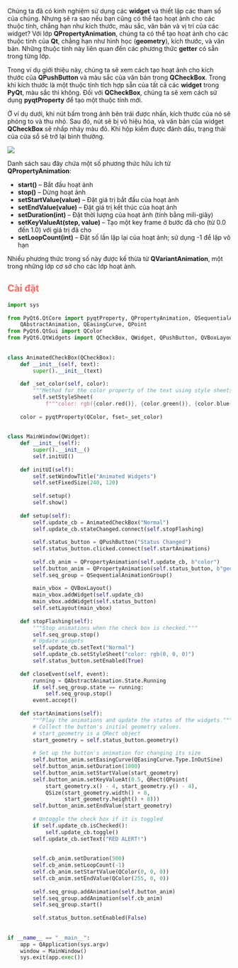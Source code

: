 Chúng ta đã có kinh nghiệm sử dụng các **widget** và thiết lập các tham số của chúng. Nhưng sẽ ra sao nếu bạn cũng có thể tạo hoạt ảnh cho các thuộc tính, chẳng hạn như kích thước, màu sắc, văn bản và vị trí của các widget? Với lớp **QPropertyAnimation**, chúng ta có thể tạo hoạt ảnh cho các thuộc tính của **Qt**, chẳng hạn như hình học (**geometry**), kích thước, và văn bản. Những thuộc tính này liên quan đến các phương thức **getter** có sẵn trong từng lớp.

Trong ví dụ giới thiệu này, chúng ta sẽ xem cách tạo hoạt ảnh cho kích thước của **QPushButton** và màu sắc của văn bản trong **QCheckBox**. Trong khi kích thước là một thuộc tính tích hợp sẵn của tất cả các **widget** trong **PyQt**, màu sắc thì không. Đối với **QCheckBox**, chúng ta sẽ xem cách sử dụng **pyqtProperty** để tạo một thuộc tính mới.

Ở ví dụ dưới, khi nút bấm trong ảnh bên trái được nhấn, kích thước của nó sẽ phóng to và thu nhỏ. Sau đó, nút sẽ bị vô hiệu hóa, và văn bản của widget **QCheckBox** sẽ nhấp nháy màu đỏ. Khi hộp kiểm được đánh dấu, trạng thái của cửa sổ sẽ trở lại bình thường.

![](Pasted%20image%2020240928110218.png)

Danh sách sau đây chứa một số phương thức hữu ích từ **QPropertyAnimation**:

- **start()** – Bắt đầu hoạt ảnh
- **stop()** – Dừng hoạt ảnh
- **setStartValue(value)** – Đặt giá trị bắt đầu của hoạt ảnh
- **setEndValue(value)** – Đặt giá trị kết thúc của hoạt ảnh
- **setDuration(int)** – Đặt thời lượng của hoạt ảnh (tính bằng mili-giây)
- **setKeyValueAt(step, value)** – Tạo một key frame ở bước đã cho (từ 0.0 đến 1.0) với giá trị đã cho
- **setLoopCount(int)** – Đặt số lần lặp lại của hoạt ảnh; sử dụng -1 để lặp vô hạn

Nhiều phương thức trong số này được kế thừa từ **QVariantAnimation**, một trong những lớp cơ sở cho các lớp hoạt ảnh.

## <span style="color:rgb(255, 105, 97)">Cài đặt</span> 

```python
import sys  
  
from PyQt6.QtCore import pyqtProperty, QPropertyAnimation, QSequentialAnimationGroup, QRect, QPointF, QSize, \  
    QAbstractAnimation, QEasingCurve, QPoint  
from PyQt6.QtGui import QColor  
from PyQt6.QtWidgets import QCheckBox, QWidget, QPushButton, QVBoxLayout, QApplication  
  
  
class AnimatedCheckBox(QCheckBox):  
    def __init__(self, text):  
        super().__init__(text)  
  
    def _set_color(self, color):  
        """Method for the color property of the text using style sheets."""        
        self.setStyleSheet(  
            f"""color: rgb({color.red()}, {color.green()}, {color.blue()})""")  
  
    color = pyqtProperty(QColor, fset=_set_color)  
  
  
class MainWindow(QWidget):  
    def __init__(self):  
        super().__init__()  
        self.initUI()  
  
    def initUI(self):  
        self.setWindowTitle("Animated Widgets")  
        self.setFixedSize(240, 120)  
  
        self.setup()  
        self.show()  
  
    def setup(self):  
        self.update_cb = AnimatedCheckBox("Normal")  
        self.update_cb.stateChanged.connect(self.stopFlashing)  
  
        self.status_button = QPushButton("Status Changed")  
        self.status_button.clicked.connect(self.startAnimations)  
  
        self.cb_anim = QPropertyAnimation(self.update_cb, b"color")  
        self.button_anim = QPropertyAnimation(self.status_button, b"geometry")  
        self.seq_group = QSequentialAnimationGroup()  
  
        main_vbox = QVBoxLayout()  
        main_vbox.addWidget(self.update_cb)  
        main_vbox.addWidget(self.status_button)  
        self.setLayout(main_vbox)  
  
    def stopFlashing(self):  
        """Stop animations when the check box is checked."""  
        self.seq_group.stop()  
        # Update widgets  
        self.update_cb.setText("Normal")  
        self.update_cb.setStyleSheet("color: rgb(0, 0, 0)")  
        self.status_button.setEnabled(True)  
  
    def closeEvent(self, event):  
        running = QAbstractAnimation.State.Running  
        if self.seq_group.state == running:  
            self.seq_group.stop()  
        event.accept()  
  
    def startAnimations(self):  
        """Play the animations and update the states of the widgets."""  
        # Collect the button's initial geometry values.        
        # start_geometry is a QRect object        
        start_geometry = self.status_button.geometry()  
  
        # Set up the button's animation for changing its size  
        self.button_anim.setEasingCurve(QEasingCurve.Type.InOutSine)  
        self.button_anim.setDuration(1000)  
        self.button_anim.setStartValue(start_geometry)  
        self.button_anim.setKeyValueAt(0.5, QRect(QPoint(  
            start_geometry.x() - 4, start_geometry.y() - 4),  
            QSize(start_geometry.width() + 8,  
                  start_geometry.height() + 8)))  
        self.button_anim.setEndValue(start_geometry)  
  
        # Untoggle the check box if it is toggled  
        if self.update_cb.isChecked():  
            self.update_cb.toggle()  
        self.update_cb.setText("RED ALERT!")  
  
  
        self.cb_anim.setDuration(500)  
        self.cb_anim.setLoopCount(-1)  
        self.cb_anim.setStartValue(QColor(0, 0, 0))  
        self.cb_anim.setEndValue(QColor(255, 0, 0))  
  
        self.seq_group.addAnimation(self.button_anim)  
        self.seq_group.addAnimation(self.cb_anim)  
        self.seq_group.start()  
  
        self.status_button.setEnabled(False)  
  
  
if __name__ == "__main__":  
    app = QApplication(sys.argv)  
    window = MainWindow()  
    sys.exit(app.exec())
```